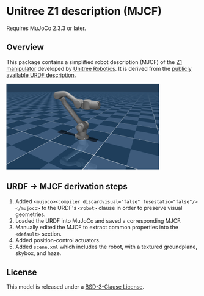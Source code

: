 # Unitree Z1 description (MJCF)

Requires MuJoCo 2.3.3 or later.

## Overview

This package contains a simplified robot description (MJCF) of the [Z1
manipulator](https://www.unitree.com/z1/) developed by [Unitree
Robotics](https://www.unitree.com/). It is derived from the [publicly available
URDF
description](https://github.com/unitreerobotics/unitree_ros/blob/master/robots/z1_description/).

<p float="left">
  <img src="z1.png" width="400">
</p>

## URDF → MJCF derivation steps

1. Added `<mujoco><compiler discardvisual="false" fusestatic="false"/></mujoco>` to the URDF's `<robot>` clause in order to preserve visual geometries.
2. Loaded the URDF into MuJoCo and saved a corresponding MJCF.
3. Manually edited the MJCF to extract common properties into the `<default>` section.
4. Added position-control actuators.
5. Added `scene.xml` which includes the robot, with a textured groundplane, skybox, and haze.

## License

This model is released under a [BSD-3-Clause License](LICENSE).
